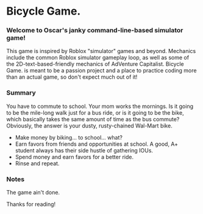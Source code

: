 # Bicycle Game.
### Welcome to Oscar's janky command-line-based simulator game!
This game is inspired by Roblox "simulator" games and beyond. Mechanics include the common Roblox simulator gameplay loop, as well as some of the 2D-text-based-friendly mechanics of AdVenture Capitalist.
Bicycle Game. is meant to be a passion project and a place to practice coding more than an actual game, so don't expect much out of it!

### Summary
You have to commute to school. Your mom works the mornings. Is it going to be the mile-long walk just for a bus ride, or is it going to be the bike, which basically takes the same amount of time as the bus commute? Obviously, the answer is your dusty, rusty-chained Wal-Mart bike.
+ Make money by biking... to school... what?
+ Earn favors from friends and opportunities at school. A good, A+ student always has their side hustle of gathering IOUs.
+ Spend money and earn favors for a better ride.
+ Rinse and repeat.

### Notes
The game ain't done.

Thanks for reading!
